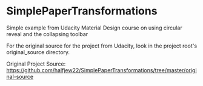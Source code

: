 # SimplePaperTransformations
Simple example from Udacity Material Design course on using circular reveal and the collapsing toolbar

For the original source for the project from Udacity, look in the project root's original_source directory.

Original Project Source: https://github.com/halfjew22/SimplePaperTransformations/tree/master/original-source
